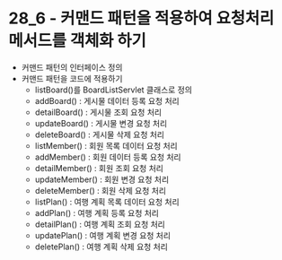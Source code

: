 # 28_6 - 커맨드 패턴을 적용하여 요청처리 메서드를 객체화 하기

- 커맨드 패턴의 인터페이스 정의
- 커맨드 패턴을 코드에 적용하기
  - listBoard()를 BoardListServlet 클래스로 정의
  - addBoard() : 게시물 데이터 등록 요청 처리
  - detailBoard() : 게시물 조회 요청 처리
  - updateBoard() : 게시물 변경 요청 처리
  - deleteBoard() : 게시물 삭제 요청 처리
  - listMember() : 회원 목록 데이터 요청 처리
  - addMember() : 회원 데이터 등록 요청 처리
  - detailMember() : 회원 조회 요청 처리
  - updateMember() : 회원 변경 요청 처리
  - deleteMember() : 회원 삭제 요청 처리
  - listPlan() : 여행 계획 목록 데이터 요청 처리
  - addPlan() : 여행 계획 등록 요청 처리
  - detailPlan() : 여행 계획 조회 요청 처리
  - updatePlan() : 여행 계획 변경 요청 처리
  - deletePlan() : 여행 계획 삭제 요청 처리      
